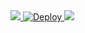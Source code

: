 <a href="https://sonarcloud.io/dashboard?id=korupso_M223_Testing">
  <img src="https://sonarcloud.io/api/project_badges/quality_gate?project=korupso_M223_Testing">
</a>

<a href="https://heroku.com/deploy">
  <img src="https://www.herokucdn.com/deploy/button.svg" alt="Deploy">
</a>

<a href="https://travis-ci.org/github/korupso/M223_Testing">
  <img src="https://travis-ci.org/korupso/M223_Testing.svg?branch=master">
</a>
